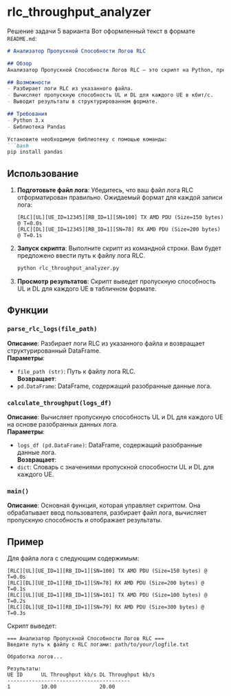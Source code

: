 # rlc_throughput_analyzer
Решение задачи 5 варианта
Вот оформленный текст в формате `README.md`:

```markdown
# Анализатор Пропускной Способности Логов RLC

## Обзор
Анализатор Пропускной Способности Логов RLC — это скрипт на Python, предназначенный для разбора логов RLC (Radio Link Control) из файла и вычисления пропускной способности UL (Uplink) и DL (Downlink) для каждого UE (User Equipment). Этот инструмент полезен для анализа производительности сети на основе данных логов.

## Возможности
- Разбирает логи RLC из указанного файла.
- Вычисляет пропускную способность UL и DL для каждого UE в кбит/с.
- Выводит результаты в структурированном формате.

## Требования
- Python 3.x
- Библиотека Pandas

Установите необходимую библиотеку с помощью команды:
```bash
pip install pandas
```

## Использование
1. **Подготовьте файл лога**: Убедитесь, что ваш файл лога RLC отформатирован правильно. Ожидаемый формат для каждой записи лога:
   ```
   [RLC][UL][UE_ID=12345][RB_ID=1][SN=100] TX AMD PDU (Size=150 bytes) @ T=0.0s
   [RLC][DL][UE_ID=12345][RB_ID=1][SN=78] RX AMD PDU (Size=200 bytes) @ T=0.1s
   ```

2. **Запуск скрипта**: Выполните скрипт из командной строки. Вам будет предложено ввести путь к файлу лога RLC.
   ```bash
   python rlc_throughput_analyzer.py
   ```

3. **Просмотр результатов**: Скрипт выведет пропускную способность UL и DL для каждого UE в табличном формате.

## Функции
### `parse_rlc_logs(file_path)`
**Описание**: Разбирает логи RLC из указанного файла и возвращает структурированный DataFrame.  
**Параметры**:
- `file_path (str)`: Путь к файлу лога RLC.  
**Возвращает**:
- `pd.DataFrame`: DataFrame, содержащий разобранные данные лога.

### `calculate_throughput(logs_df)`
**Описание**: Вычисляет пропускную способность UL и DL для каждого UE на основе разобранных данных лога.  
**Параметры**:
- `logs_df (pd.DataFrame)`: DataFrame, содержащий разобранные данные лога.  
**Возвращает**:
- `dict`: Словарь с значениями пропускной способности UL и DL для каждого UE.

### `main()`
**Описание**: Основная функция, которая управляет скриптом. Она обрабатывает ввод пользователя, разбирает файл лога, вычисляет пропускную способность и отображает результаты.

## Пример
Для файла лога с следующим содержимым:
```
[RLC][UL][UE_ID=1][RB_ID=1][SN=100] TX AMD PDU (Size=150 bytes) @ T=0.0s
[RLC][DL][UE_ID=1][RB_ID=1][SN=78] RX AMD PDU (Size=200 bytes) @ T=0.1s
[RLC][UL][UE_ID=1][RB_ID=1][SN=101] TX AMD PDU (Size=100 bytes) @ T=0.2s
[RLC][DL][UE_ID=1][RB_ID=1][SN=79] RX AMD PDU (Size=300 bytes) @ T=0.3s
```
Скрипт выведет:
```
=== Анализатор Пропускной Способности Логов RLC ===
Введите путь к файлу с RLC логами: path/to/your/logfile.txt

Обработка логов...

Результаты:
UE ID      UL Throughput kb/s DL Throughput kb/s
----------------------------------------
1          10.00              20.00
```
```